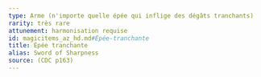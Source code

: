 ```yaml
---
type: Arme (n'importe quelle épée qui inflige des dégâts tranchants)
rarity: très rare
attunement: harmonisation requise
id: magicitems_az_hd.md#Épée-tranchante
title: Épée tranchante
alias: Sword of Sharpness
source: (CDC p163)
---
```


